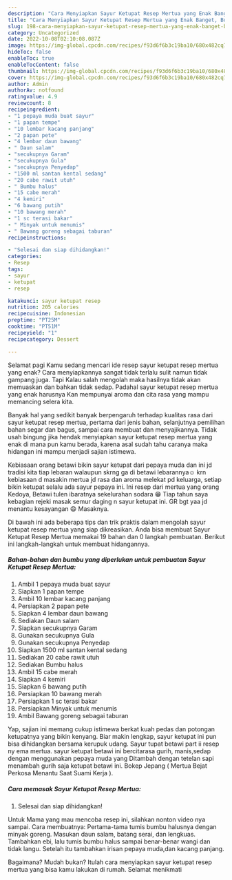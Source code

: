 ```yaml
---
description: "Cara Menyiapkan Sayur Ketupat Resep Mertua yang Enak Banget, Buat Buka Puasa}"
title: "Cara Menyiapkan Sayur Ketupat Resep Mertua yang Enak Banget, Buat Buka Puasa}"
slug: 198-cara-menyiapkan-sayur-ketupat-resep-mertua-yang-enak-banget-buat-buka-puasa
category: Uncategorized
date: 2022-10-08T02:10:08.087Z
image: https://img-global.cpcdn.com/recipes/f93d6f6b3c19ba10/680x482cq70/sayur-ketupat-resep-mertua-foto-resep-utama.jpg
hideToc: false
enableToc: true
enableTocContent: false
thumbnail: https://img-global.cpcdn.com/recipes/f93d6f6b3c19ba10/680x482cq70/sayur-ketupat-resep-mertua-foto-resep-utama.jpg
cover: https://img-global.cpcdn.com/recipes/f93d6f6b3c19ba10/680x482cq70/sayur-ketupat-resep-mertua-foto-resep-utama.jpg
author: Admin
authorAv: notfound
ratingvalue: 4.9
reviewcount: 8
recipeingredient:
- "1 pepaya muda buat sayur"
- "1 papan tempe"
- "10 lembar kacang panjang"
- "2 papan pete"
- "4 lembar daun bawang"
- " Daun salam"
- "secukupnya Garam"
- "secukupnya Gula"
- "secukupnya Penyedap"
- "1500 ml santan kental sedang"
- "20 cabe rawit utuh"
- " Bumbu halus"
- "15 cabe merah"
- "4 kemiri"
- "6 bawang putih"
- "10 bawang merah"
- "1 sc terasi bakar"
- " Minyak untuk menumis"
- " Bawang goreng sebagai taburan"
recipeinstructions:

- "Selesai dan siap dihidangkan!"
categories:
- Resep
tags:
- sayur
- ketupat
- resep

katakunci: sayur ketupat resep 
nutrition: 205 calories
recipecuisine: Indonesian
preptime: "PT25M"
cooktime: "PT51M"
recipeyield: "1"
recipecategory: Dessert

---
```



Selamat pagi Kamu sedang mencari ide resep sayur ketupat resep mertua yang enak? Cara menyiapkannya sangat tidak terlalu sulit namun tidak gampang juga. Tapi Kalau salah mengolah maka hasilnya tidak akan memuaskan dan bahkan tidak sedap. Padahal sayur ketupat resep mertua yang enak harusnya Kan mempunyai aroma dan cita rasa yang mampu memancing selera kita.


Banyak hal yang sedikit banyak berpengaruh terhadap kualitas rasa dari sayur ketupat resep mertua, pertama dari jenis bahan, selanjutnya pemilihan bahan segar dan bagus, sampai cara membuat dan menyajikannya. Tidak usah bingung jika hendak menyiapkan sayur ketupat resep mertua yang enak di mana pun kamu berada, karena asal sudah tahu caranya maka hidangan ini mampu menjadi sajian istimewa.

Kebiasaan orang betawi bikin sayur ketupat dari pepaya muda dan ini jd tradisi kita tiap lebaran walaupun skrng ga di betawi lebarannya☺ krn kebiasaan d masakin mertua jd rasa dan aroma melekat pd keluarga, setiap bikin ketupat selalu ada sayur pepaya ini. Ini resep dari mertua yang orang Kedoya, Betawi tulen ibaratnya sekelurahan sodara 😁 Tiap tahun saya kebagian rejeki masak semur daging n sayur ketupat ini. GR bgt yaa jd menantu kesayangan 😄 Masaknya.


Di bawah ini ada beberapa tips dan trik praktis dalam mengolah sayur ketupat resep mertua yang siap dikreasikan. Anda bisa membuat Sayur Ketupat Resep Mertua memakai 19 bahan dan 0 langkah pembuatan. Berikut ini langkah-langkah untuk membuat hidangannya.

<!--inarticleads1-->

##### Bahan-bahan dan bumbu yang diperlukan untuk pembuatan Sayur Ketupat Resep Mertua:

1. Ambil 1 pepaya muda buat sayur
1. Siapkan 1 papan tempe
1. Ambil 10 lembar kacang panjang
1. Persiapkan 2 papan pete
1. Siapkan 4 lembar daun bawang
1. Sediakan  Daun salam
1. Siapkan secukupnya Garam
1. Gunakan secukupnya Gula
1. Gunakan secukupnya Penyedap
1. Siapkan 1500 ml santan kental sedang
1. Sediakan 20 cabe rawit utuh
1. Sediakan  Bumbu halus
1. Ambil 15 cabe merah
1. Siapkan 4 kemiri
1. Siapkan 6 bawang putih
1. Persiapkan 10 bawang merah
1. Persiapkan 1 sc terasi bakar
1. Persiapkan  Minyak untuk menumis
1. Ambil  Bawang goreng sebagai taburan


Yap, sajian ini memang cukup istimewa berkat kuah pedas dan potongan ketupatnya yang bikin kenyang. Biar makin lengkap, sayur ketupat ini pun bisa dihidangkan bersama kerupuk udang. Sayur tupat betawi part ii resep ny ema mertua. sayur ketupat betawi ini bercitarasa gurih, manis,sedap dengan menggunakan pepaya muda yang Ditambah dengan tetelan sapi menambah gurih saja ketupat betawi ini. Bokep Jepang ( Mertua Bejat Perkosa Menantu Saat Suami Kerja ). 

<!--inarticleads2-->

##### Cara memasak Sayur Ketupat Resep Mertua:


1. Selesai dan siap dihidangkan!

Untuk Mama yang mau mencoba resep ini, silahkan nonton video nya sampai. Cara membuatnya: Pertama-tama tumis bumbu halusnya dengan minyak goreng. Masukan daun salam, batang serai, dan lengkuas. Tambahkan ebi, lalu tumis bumbu halus sampai benar-benar wangi dan tidak langu. Setelah itu tambahkan irisan pepaya muda,dan kacang panjang. 

Bagaimana? Mudah bukan? Itulah cara menyiapkan sayur ketupat resep mertua yang bisa kamu lakukan di rumah. Selamat menikmati
